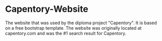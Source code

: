 # Capentory-Website

The website that was used by the diploma project "Capentory". It is based on a free bootstrap template. The website was originally located at capentory.com and was the #1 search result for Capentory.

